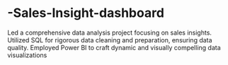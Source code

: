 # -Sales-Insight-dashboard
Led a comprehensive data analysis project focusing on sales insights. Utilized SQL for rigorous data cleaning and preparation, ensuring data quality. Employed Power BI to craft dynamic and visually compelling data visualizations
